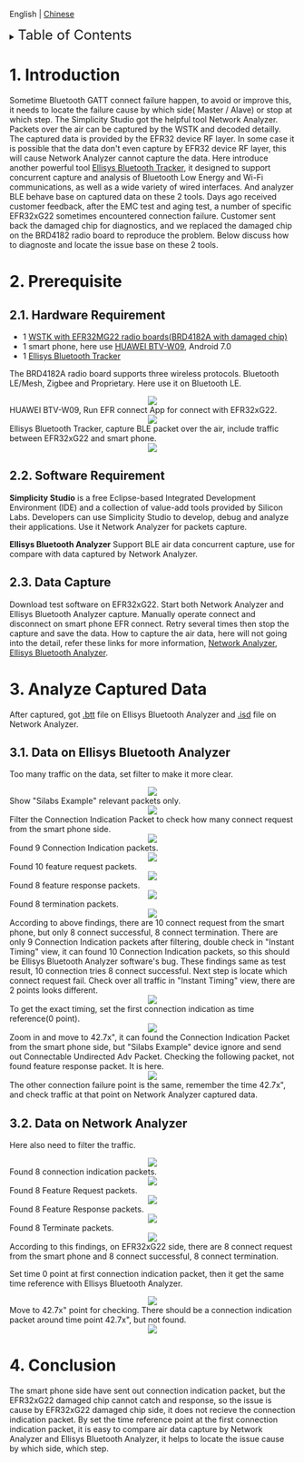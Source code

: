 English | [Chinese](Bluetooth-connection-issue-diagnostics-CN)
<details>
<summary><font size=5>Table of Contents</font> </summary>

- [1. Introduction](#1-introduction)
- [2. Prerequiesite](#2-Prerequisite)
- [3. Analyzer Captured Data](#3-Analyzer-Captured-Data)
- [4. Conclusion](#4-Conclusion)

</details>

# 1. Introduction
Sometime Bluetooth GATT connect failure happen, to avoid or improve this, it needs to locate the failure cause by which side( Master / Alave)  or stop at which step. The Simplicity Studio got the helpful tool Network Analyzer. Packets over the air can be captured by the WSTK and decoded detailly. The captured data is provided by the EFR32 device RF layer. In some case it is possible that the data don't even capture by EFR32 device RF layer, this will cause Network Analyzer cannot capture the data. Here introduce another powerful tool [Ellisys Bluetooth Tracker](https://www.ellisys.com/products/btr1), it designed to support concurrent capture and analysis of Bluetooth Low Energy and Wi-Fi communications, as well as a wide variety of wired interfaces. And analyzer BLE behave base on captured data on these 2 tools. Days ago received customer feedback, after the EMC test and aging test, a number of specific EFR32xG22 sometimes encountered connection failure. Customer sent back the damaged chip for diagnostics, and we replaced the damaged chip on the BRD4182 radio board to reproduce the problem. Below discuss how to diagnoste and locate the issue base on 
 these 2 tools.

# 2. Prerequisite 

## 2.1. Hardware Requirement
* 1 [WSTK with EFR32MG22 radio boards(BRD4182A with damaged chip)](https://www.silabs.com/development-tools/wireless/efr32xg22-wireless-starter-kit)
* 1 smart phone, here use [HUAWEI BTV-W09](https://www.amazon.com/MediaPad-Android-Marshmallow-Moonlight-Warranty/dp/B01LB08BH6), Android 7.0
* 1 [Ellisys Bluetooth Tracker](https://www.ellisys.com/products/btr1)

The BRD4182A radio board supports three wireless protocols. Bluetooth LE/Mesh, Zigbee and Proprietary. Here use it on Bluetooth LE.
<div align="center">
  <img src="files/BL-Bluetooth-connection-issue-diagnostics/wstk.png">  
</div> 
HUAWEI BTV-W09, Run EFR connect App for connect with EFR32xG22.
<div align="center">
  <img src="files/BL-Bluetooth-connection-issue-diagnostics/phone.png">  
</div> 
Ellisys Bluetooth Tracker, capture BLE packet over the air, include traffic between EFR32xG22 and smart phone.
<div align="center">
  <img src="files/BL-Bluetooth-connection-issue-diagnostics/ellisys.png">  
</div> 


## 2.2. Software Requirement
**Simplicity Studio** is a free Eclipse-based Integrated Development Environment (IDE) and a collection of value-add tools provided by Silicon Labs. Developers can use Simplicity Studio to develop, debug and analyze their applications. Use it Network Analyzer for packets capture.  

**Ellisys Bluetooth Analyzer** Support BLE air data concurrent capture, use for compare with data captured by Network Analyzer.

## 2.3. Data Capture
Download test software on EFR32xG22. Start both Network Analyzer and Ellisys Bluetooth Analyzer capture. Manually operate connect and disconnect on smart phone EFR connect. Retry several times then stop the capture and save the data. How to capture the air data, here will not going into the detail, refer these links for more information, [Network Analyzer](https://www.silabs.com/documents/login/presentations/tech-talk-using%20silabs-network-analyzer.pdf), [Ellisys Bluetooth Analyzer](https://www.ellisys.com/products/download/bta_manual.pdf).

# 3. Analyze Captured Data
After captured, got [.btt](files/BL-Bluetooth-connection-issue-diagnostics/src/connecton.btt) file on Ellisys Bluetooth Analyzer and [.isd](files/BL-Bluetooth-connection-issue-diagnostics/src/connecton.isd) file on Network Analyzer.

## 3.1. Data on Ellisys Bluetooth Analyzer
Too many traffic on the data, set filter to make it more clear.
<div align="center">
  <img src="files/BL-Bluetooth-connection-issue-diagnostics/el-filter.png">  
</div> 
Show "Silabs Example" relevant packets only.
<div align="center">
  <img src="files/BL-Bluetooth-connection-issue-diagnostics/el-Silabs-Example.png">  
</div> 
Filter the Connection Indication Packet to check how many connect request from the smart phone side.
<div align="center">
  <img src="files/BL-Bluetooth-connection-issue-diagnostics/el-CONNECT-IND-filter.png">  
</div> 
Found 9 Connection Indication packets.
<div align="center">
  <img src="files/BL-Bluetooth-connection-issue-diagnostics/el-CONNECT-IND.png">  
</div> 
Found 10 feature request packets.
<div align="center">
  <img src="files/BL-Bluetooth-connection-issue-diagnostics/el-LL-FEATURE-REQ.png">  
</div> 
Found 8 feature response packets.
<div align="center">
  <img src="files/BL-Bluetooth-connection-issue-diagnostics/el-LL-FEATURE-RSP.png">  
</div> 
Found 8 termination packets.
<div align="center">
  <img src="files/BL-Bluetooth-connection-issue-diagnostics/el-LL-TERMINATE-IND.png">  
</div> 
According to above findings, there are 10 connect request from the smart phone, but only 8 connect successful, 8 connect termination.
There are only 9 Connection Indication packets after filtering, double check in "Instant Timing" view, it can found 10 Connection Indication packets, so this should be Ellisys Bluetooth Analyzer software's bug.
These findings same as test result, 10 connection tries 8 connect successful. Next step is locate which connect request fail.
Check over all traffic in "Instant Timing" view, there are 2 points looks different. 
<div align="center">
  <img src="files/BL-Bluetooth-connection-issue-diagnostics/el-overview.png">  
</div> 
To get the exact timing, set the first connection indication as time reference(0 point).
<div align="center">
  <img src="files/BL-Bluetooth-connection-issue-diagnostics/el-set-time-reference.png">  
</div> 
Zoom in and move to 42.7x", it can found the Connection Indication  Packet from the smart phone side, but "Silabs Example" device ignore and send out Connectable Undirected Adv Packet.
Checking the following packet, not found feature response packet. It is here.
<div align="center">
  <img src="files/BL-Bluetooth-connection-issue-diagnostics/el-CONNECT-IND-NO-RSP.png">  
</div> 
The other connection failure point is the same, remember the time 42.7x", and check traffic at that point on Network Analyzer captured data.

## 3.2. Data on Network Analyzer
Here also need to filter the traffic.
<div align="center">
  <img src="files/BL-Bluetooth-connection-issue-diagnostics/na-all.png">  
</div> 
Found 8 connection indication packets.
<div align="center">
  <img src="files/BL-Bluetooth-connection-issue-diagnostics/na-connection-indication.png">  
</div> 
Found 8 Feature Request packets.
<div align="center">
  <img src="files/BL-Bluetooth-connection-issue-diagnostics/na-Feature-Request.png">  
</div> 
Found 8 Feature Response packets.
<div align="center">
  <img src="files/BL-Bluetooth-connection-issue-diagnostics/na-Feature-Response.png">  
</div> 
Found 8 Terminate packets.
<div align="center">
  <img src="files/BL-Bluetooth-connection-issue-diagnostics/na-Terminate.png">  
</div> 
According to this findings, on EFR32xG22 side, there are 8 connect request from the smart phone and 8 connect successful, 8 connect termination.

Set time 0 point at first connection indication packet, then it get the same time reference with Ellisys Bluetooth Analyzer. 
<div align="center">
  <img src="files/BL-Bluetooth-connection-issue-diagnostics/na-set-time-reference.png">  
</div> 
Move to 42.7x" point for checking. There should be a connection indication packet around time point 42.7x", but not found.
<div align="center">
  <img src="files/BL-Bluetooth-connection-issue-diagnostics/na-not-get-connection-indication.png">  
</div> 

# 4. Conclusion
The smart phone side have sent out connection indication packet, but the EFR32xG22 damaged chip cannot catch and response, so the issue is cause by EFR32xG22 damaged chip side, it does not recieve the connection indication packet.
By set the time reference point at the first connection indication packet, it is easy to compare air data capture by Network Analyzer and Ellisys Bluetooth Analyzer, it helps to locate the issue cause by which side, which step.
